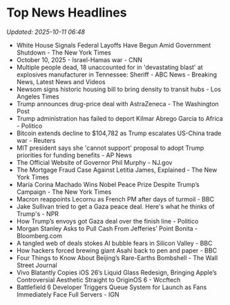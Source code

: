 # Top News Headlines

_Updated: 2025-10-11 06:48_

- White House Signals Federal Layoffs Have Begun Amid Government Shutdown - The New York Times
- October 10, 2025 - Israel-Hamas war - CNN
- Multiple people dead, 18 unaccounted for in 'devastating blast' at explosives manufacturer in Tennessee: Sheriff - ABC News - Breaking News, Latest News and Videos
- Newsom signs historic housing bill to bring density to transit hubs - Los Angeles Times
- Trump announces drug-price deal with AstraZeneca - The Washington Post
- Trump administration has failed to deport Kilmar Abrego Garcia to Africa - Politico
- Bitcoin extends decline to $104,782 as Trump escalates US-China trade war - Reuters
- MIT president says she 'cannot support' proposal to adopt Trump priorities for funding benefits - AP News
- The Official Website of Governor Phil Murphy - NJ.gov
- The Mortgage Fraud Case Against Letitia James, Explained - The New York Times
- María Corina Machado Wins Nobel Peace Prize Despite Trump’s Campaign - The New York Times
- Macron reappoints Lecornu as French PM after days of turmoil - BBC
- Jake Sullivan tried to get a Gaza peace deal. Here's what he thinks of Trump's - NPR
- How Trump’s envoys got Gaza deal over the finish line - Politico
- Morgan Stanley Asks to Pull Cash From Jefferies’ Point Bonita - Bloomberg.com
- A tangled web of deals stokes AI bubble fears in Silicon Valley - BBC
- How hackers forced brewing giant Asahi back to pen and paper - BBC
- Four Things to Know About Beijing’s Rare-Earths Bombshell - The Wall Street Journal
- Vivo Blatantly Copies iOS 26’s Liquid Glass Redesign, Bringing Apple’s Controversial Aesthetic Straight to OriginOS 6 - Wccftech
- Battlefield 6 Developer Triggers Queue System for Launch as Fans Immediately Face Full Servers - IGN